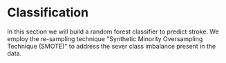 # Classification

In this section we will build a random forest classifier to predict stroke. We employ the re-sampling technique "Synthetic Minority Oversampling Technique (SMOTE)" to address the sever class imbalance present in the data.